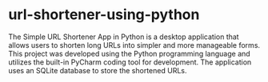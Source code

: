 # url-shortener-using-python
The Simple URL Shortener App in Python is a desktop application that allows users to shorten long URLs into simpler and more manageable forms. This project was developed using the Python programming language and utilizes the built-in PyCharm coding tool for development. The application uses an SQLite database to store the shortened URLs.
